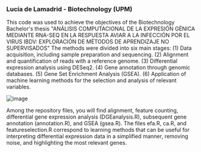 ### Lucía de Lamadrid - Biotechnology (UPM)

This code was used to achieve the objectives of the Biotechnology Bachelor's thesis "ANÁLISIS COMPUTACIONAL DE LA EXPRESIÓN GÉNICA MEDIANTE RNA-SEQ EN LA RESPUESTA AVIAR A LA INFECCIÓN POR EL VIRUS IBDV: EXPLORACIÓN DE MÉTODOS DE APRENDIZAJE NO SUPERVISADOS" The methods were divided into six main stages: 
(1) Data acquisition, including sample preparation and sequencing.
(2) Alignment and quantification of reads with a reference genome.
(3) Differential expression analysis using DESeq2.
(4) Gene annotation through genomic databases.
(5) Gene Set Enrichment Analysis (GSEA).
(6) Application of machine learning methods for the selection and analysis of relevant variables.

![image](https://github.com/luciadlm/RNAseq/assets/172217433/769218b5-67cc-4f48-8ab2-272cef165e48)

Among the repository files, you will find alignment, feature counting, differential gene expression analysis (DGEanalysis.R), 
subsequent gene annotation (annotation.R), and GSEA (gsea.R). The files efa.R, ca.R, and featureselection.R correspond to 
learning methods that can be useful for interpreting differential expression data in a simplified manner, 
removing noise, and highlighting the most relevant genes.

